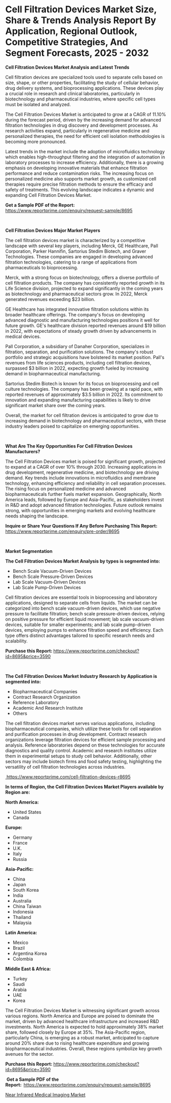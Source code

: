 <p><h1>Cell Filtration Devices Market Size, Share & Trends Analysis Report By Application, Regional Outlook, Competitive Strategies, And Segment Forecasts, 2025 - 2032</h1></p><p><strong>Cell Filtration Devices Market Analysis and Latest Trends</strong></p>
<p><p>Cell filtration devices are specialized tools used to separate cells based on size, shape, or other properties, facilitating the study of cellular behavior, drug delivery systems, and bioprocessing applications. These devices play a crucial role in research and clinical laboratories, particularly in biotechnology and pharmaceutical industries, where specific cell types must be isolated and analyzed.</p><p>The Cell Filtration Devices Market is anticipated to grow at a CAGR of 11.10% during the forecast period, driven by the increasing demand for advanced filtration technologies in drug discovery and development processes. As research activities expand, particularly in regenerative medicine and personalized therapies, the need for efficient cell isolation methodologies is becoming more pronounced.</p><p>Latest trends in the market include the adoption of microfluidics technology which enables high-throughput filtering and the integration of automation in laboratory processes to increase efficiency. Additionally, there is a growing emphasis on developing innovative materials that enhance filtration performance and reduce contamination risks. The increasing focus on personalized medicine also supports market growth, as customized cell therapies require precise filtration methods to ensure the efficacy and safety of treatments. This evolving landscape indicates a dynamic and expanding Cell Filtration Devices Market.</p></p>
<p><strong>Get a Sample PDF of the Report:&nbsp;</strong> <a href="https://www.reportprime.com/enquiry/request-sample/8695?utm_campaign=2230&utm_medium=2&utm_source=Github&utm_content=ia&utm_term=20032025&utm_id=cell-filtration-devices">https://www.reportprime.com/enquiry/request-sample/8695</a></p>
<p>&nbsp;</p>
<p><strong>Cell Filtration Devices Major Market Players</strong></p>
<p><p>The cell filtration devices market is characterized by a competitive landscape with several key players, including Merck, GE Healthcare, Pall Corporation, Parker Hannifin, Sartorius Stedim Biotech, and Graver Technologies. These companies are engaged in developing advanced filtration technologies, catering to a range of applications from pharmaceuticals to bioprocessing.</p><p>Merck, with a strong focus on biotechnology, offers a diverse portfolio of cell filtration products. The company has consistently reported growth in its Life Science division, projected to expand significantly in the coming years as biotechnology and pharmaceutical sectors grow. In 2022, Merck generated revenues exceeding $23 billion.</p><p>GE Healthcare has integrated innovative filtration solutions within its broader healthcare offerings. The company's focus on developing advanced diagnostic and manufacturing technologies positions it well for future growth. GE's healthcare division reported revenues around $19 billion in 2022, with expectations of steady growth driven by advancements in medical devices.</p><p>Pall Corporation, a subsidiary of Danaher Corporation, specializes in filtration, separation, and purification solutions. The company's robust portfolio and strategic acquisitions have bolstered its market position. Pall's revenues from life sciences products, including cell filtration devices, surpassed $3 billion in 2022, expecting growth fueled by increasing demand in biopharmaceutical manufacturing.</p><p>Sartorius Stedim Biotech is known for its focus on bioprocessing and cell culture technologies. The company has been growing at a rapid pace, with reported revenues of approximately $3.5 billion in 2022. Its commitment to innovation and expanding manufacturing capabilities is likely to drive significant market share over the coming years.</p><p>Overall, the market for cell filtration devices is anticipated to grow due to increasing demand in biotechnology and pharmaceutical sectors, with these industry leaders poised to capitalize on emerging opportunities.</p></p>
<p>&nbsp;</p>
<p><strong>What Are The Key Opportunities For Cell Filtration Devices Manufacturers?</strong></p>
<p><p>The Cell Filtration Devices market is poised for significant growth, projected to expand at a CAGR of over 10% through 2030. Increasing applications in drug development, regenerative medicine, and biotechnology are driving demand. Key trends include innovations in microfluidics and membrane technology, enhancing efficiency and reliability in cell separation processes. The rising focus on personalized medicine and advanced biopharmaceuticals further fuels market expansion. Geographically, North America leads, followed by Europe and Asia-Pacific, as stakeholders invest in R&D and adopt advanced filtration technologies. Future outlook remains strong, with opportunities in emerging markets and evolving healthcare needs shaping the landscape.</p></p>
<p><strong>Inquire or Share Your Questions If Any Before Purchasing This Report:</strong> <a href="https://www.reportprime.com/enquiry/pre-order/8695?utm_campaign=2230&utm_medium=2&utm_source=Github&utm_content=ia&utm_term=20032025&utm_id=cell-filtration-devices">https://www.reportprime.com/enquiry/pre-order/8695</a></p>
<p>&nbsp;</p>
<p><strong>Market Segmentation</strong></p>
<p><strong>The Cell Filtration Devices Market Analysis by types is segmented into:</strong></p>
<p><ul><li>Bench Scale Vacuum-Driven Devices</li><li>Bench Scale Pressure-Driven Devices</li><li>Lab Scale Vacuum-Driven Devices</li><li>Lab Scale Pump-Driven Devices</li></ul></p>
<p><p>Cell filtration devices are essential tools in bioprocessing and laboratory applications, designed to separate cells from liquids. The market can be categorized into bench scale vacuum-driven devices, which use negative pressure to facilitate filtration; bench scale pressure-driven devices, relying on positive pressure for efficient liquid movement; lab scale vacuum-driven devices, suitable for smaller experiments; and lab scale pump-driven devices, employing pumps to enhance filtration speed and efficiency. Each type offers distinct advantages tailored to specific research needs and scalability.</p></p>
<p><strong>Purchase this Report:&nbsp;</strong><a href="https://www.reportprime.com/checkout?id=8695&price=3590&utm_campaign=2230&utm_medium=2&utm_source=Github&utm_content=ia&utm_term=20032025&utm_id=cell-filtration-devices">https://www.reportprime.com/checkout?id=8695&price=3590</a></p>
<p>&nbsp;</p>
<p><strong>The Cell Filtration Devices Market Industry Research by Application is segmented into:</strong></p>
<p><ul><li>Biopharmaceutical Companies</li><li>Contract Research Organization</li><li>Reference Laboratory</li><li>Academic And Research Institute</li><li>Others</li></ul></p>
<p><p>The cell filtration devices market serves various applications, including biopharmaceutical companies, which utilize these tools for cell separation and purification processes in drug development. Contract research organizations leverage filtration devices for efficient sample processing and analysis. Reference laboratories depend on these technologies for accurate diagnostics and quality control. Academic and research institutes utilize them in experimental setups to study cell behavior. Additionally, other sectors may include biotech firms and food safety testing, highlighting the versatility of cell filtration technologies across industries.</p></p>
<p><a href="https://www.reportprime.com/cell-filtration-devices-r8695?utm_campaign=2230&utm_medium=2&utm_source=Github&utm_content=ia&utm_term=20032025&utm_id=cell-filtration-devices">&nbsp;https://www.reportprime.com/cell-filtration-devices-r8695</a></p>
<p><strong>In terms of Region, the Cell Filtration Devices Market Players available by Region are:</strong></p>
<p>
    <p> <strong> North America: </strong>
        <ul>
            <li>United States</li>
            <li>Canada</li>
        </ul>
        </p> 
    <p> <strong> Europe: </strong>
        <ul>
            <li>Germany</li>
            <li>France</li>
            <li>U.K.</li>
            <li>Italy</li>
            <li>Russia</li>
        </ul>
        </p> 
    <p> <strong> Asia-Pacific: </strong>
        <ul>
            <li>China</li>
            <li>Japan</li>
            <li>South Korea</li>
            <li>India</li>
            <li>Australia</li>
            <li>China Taiwan</li>
            <li>Indonesia</li>
            <li>Thailand</li>
            <li>Malaysia</li>
        </ul>
        </p> 
    <p> <strong> Latin America: </strong>
        <ul>
            <li>Mexico</li>
            <li>Brazil</li>
            <li>Argentina Korea</li>
            <li>Colombia</li>
        </ul>
        </p> 
    <p> <strong> Middle East & Africa: </strong>
        <ul>
            <li>Turkey</li>
            <li>Saudi</li>
            <li>Arabia</li>
            <li>UAE</li>
            <li>Korea</li>
        </ul>
    </p>
    </p>
<p><p>The Cell Filtration Devices Market is witnessing significant growth across various regions. North America and Europe are poised to dominate the market, driven by advanced healthcare infrastructure and increased R&D investments. North America is expected to hold approximately 38% market share, followed closely by Europe at 35%. The Asia-Pacific region, particularly China, is emerging as a robust market, anticipated to capture around 20% share due to rising healthcare expenditure and growing biopharmaceutical industries. Overall, these regions symbolize key growth avenues for the sector.</p></p>
<p><strong>Purchase this Report: </strong><a href="https://www.reportprime.com/checkout?id=8695&price=3590&utm_campaign=2230&utm_medium=2&utm_source=Github&utm_content=ia&utm_term=20032025&utm_id=cell-filtration-devices">https://www.reportprime.com/checkout?id=8695&price=3590</a></p>
<p>&nbsp;<strong>Get a Sample PDF of the Report:&nbsp;&nbsp;</strong><a href="https://www.reportprime.com/enquiry/request-sample/8695?utm_campaign=2230&utm_medium=2&utm_source=Github&utm_content=ia&utm_term=20032025&utm_id=cell-filtration-devices">https://www.reportprime.com/enquiry/request-sample/8695</a></p>
<p><strong></strong></p>
<p><p><a href="https://github.com/petbigbeepjn/Market-Research-Report-List-1/blob/main/near-infrared-medical-imaging-market.md?utm_campaign=2230&utm_medium=2&utm_source=Github&utm_content=ia&utm_term=20032025&utm_id=cell-filtration-devices">Near Infrared Medical Imaging Market</a></p></p>